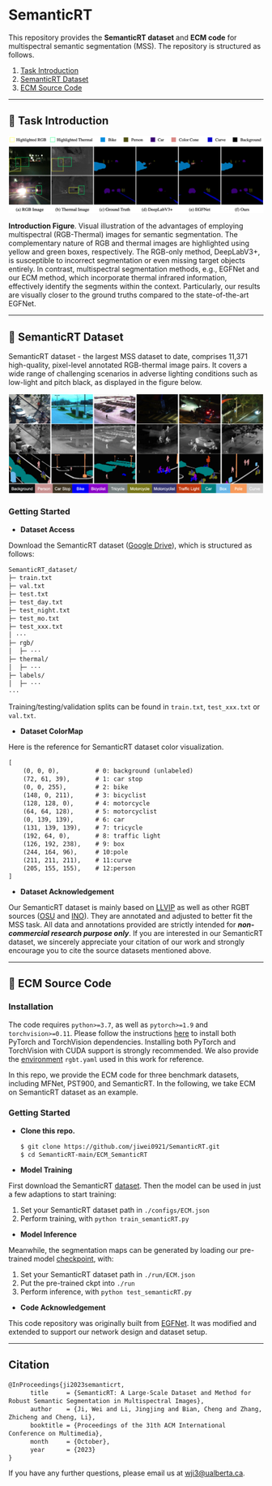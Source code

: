 # SemanticRT
This repository provides the **SemanticRT dataset** and **ECM code** for multispectral semantic segmentation (MSS). The repository is structured as follows.

1. [Task Introduction](#Introduction)
2. [SemanticRT Dataset](#SemanticRT)
3. [ECM Source Code](#ECM—Code)

------

   
## <a name="Introduction"></a>:book: Task Introduction 

![avatar](https://github.com/jiwei0921/SemanticRT/blob/main/intro.png)  

**Introduction Figure**. Visual illustration of the advantages of employing multispectral (RGB-Thermal) images for semantic segmentation. The complementary nature of RGB and thermal images are highlighted using yellow and green boxes, respectively. The RGB-only method, DeepLabV3+, is susceptible to incorrect segmentation or even missing target objects entirely. In contrast, multispectral segmentation methods, e.g., EGFNet and our ECM method, which incorporate thermal infrared information, effectively identify the segments within the context. Particularly, our results are visually closer to the ground truths compared to the state-of-the-art EGFNet.

------

<a name="SemanticRT"></a> 
## <a name="SemanticRT"></a>:notebook_with_decorative_cover: SemanticRT Dataset

SemanticRT dataset - the largest MSS dataset to date, comprises 11,371 high-quality, pixel-level annotated RGB-thermal image pairs. It covers a wide range of challenging scenarios in adverse lighting conditions such as low-light and pitch black, as displayed in the figure below.

![avatar](https://github.com/jiwei0921/SemanticRT/blob/main/dataset.png)

### Getting Started

+ **Dataset Access**

Download the SemanticRT dataset ([Google Drive](https://drive.google.com/file/d/1kUicswUsQsxdT2jfYEST20BHY5bWGSpR/view?usp=sharing)), which is structured as follows:

```
SemanticRT_dataset/
├─ train.txt
├─ val.txt
├─ test.txt
├─ test_day.txt
├─ test_night.txt
├─ test_mo.txt
├─ test_xxx.txt
│ ···
├─ rgb/
│  ├─ ···
├─ thermal/
│  ├─ ···
├─ labels/
│  ├─ ···
···
```
Training/testing/validation splits can be found in `train.txt`, `test_xxx.txt` or `val.txt`.

+ **Dataset ColorMap**

Here is the reference for SemanticRT dataset color visualization.
```
[
    (0, 0, 0),          # 0: background (unlabeled)
    (72, 61, 39),       # 1: car stop
    (0, 0, 255),        # 2: bike
    (148, 0, 211),      # 3: bicyclist
    (128, 128, 0),      # 4: motorcycle
    (64, 64, 128),      # 5: motorcyclist
    (0, 139, 139),      # 6: car
    (131, 139, 139),    # 7: tricycle
    (192, 64, 0),       # 8: traffic light
    (126, 192, 238),    # 9: box
    (244, 164, 96),     # 10:pole
    (211, 211, 211),    # 11:curve
    (205, 155, 155),    # 12:person
]
```

+ **Dataset Acknowledgement** 

Our SemanticRT dataset is mainly based on [LLVIP](https://github.com/bupt-ai-cz/LLVIP) as well as other RGBT sources ([OSU](https://vcipl-okstate.org/pbvs/bench/) and [INO](https://www.ino.ca/en/technologies/video-analytics-dataset/)). They are annotated and adjusted to better fit the MSS task. All data and annotations provided are strictly intended for ***non-commercial research purpose only***. If you are interested in our SemanticRT dataset, we sincerely appreciate your citation of our work and strongly encourage you to cite the source datasets mentioned above.

------


## <a name="ECM—Code"></a>:green_book: ECM Source Code

### Installation

The code requires `python>=3.7`, as well as `pytorch>=1.9` and `torchvision>=0.11`. Please follow the instructions [here](https://pytorch.org/get-started/locally/) to install both PyTorch and TorchVision dependencies. Installing both PyTorch and TorchVision with CUDA support is strongly recommended. We also provide the [environment](https://github.com/jiwei0921/SemanticRT/blob/main/rgbt.yaml) `rgbt.yaml` used in this work for reference.

In this repo, we provide the ECM code for three benchmark datasets, including MFNet, PST900, and SemanticRT. In the following, we take ECM on SemanticRT dataset as an example. 

### Getting Started

+ **Clone this repo.**

   ```shell
   $ git clone https://github.com/jiwei0921/SemanticRT.git
   $ cd SemanticRT-main/ECM_SemanticRT
   ```
+ **Model Training**

First download the SemanticRT [dataset](https://drive.google.com/file/d/1kUicswUsQsxdT2jfYEST20BHY5bWGSpR/view?usp=sharing). Then the model can be used in just a few adaptions to start training: 

1. Set your SemanticRT dataset path in `./configs/ECM.json`
2. Perform training, with ```python train_semanticRT.py```

+ **Model Inference**

Meanwhile, the segmentation maps can be generated by loading our pre-trained model [checkpoint](https://drive.google.com/file/d/1egaXfKGwR8QmkUU7MVVRU3GrFft1HEAE/view?usp=sharing), with: 

1. Set your SemanticRT dataset path in `./run/ECM.json`
2. Put the pre-trained ckpt into `./run`
3. Perform inference, with ```python test_semanticRT.py```

+ **Code Acknowledgement** 

This code repository was originally built from [EGFNet](https://github.com/shaohuadong2021/egfnet). It was modified and extended to support our network design and dataset setup.

------

## Citation

```
@InProceedings{ji2023semanticrt,
      title     = {SemanticRT: A Large-Scale Dataset and Method for Robust Semantic Segmentation in Multispectral Images},
      author    = {Ji, Wei and Li, Jingjing and Bian, Cheng and Zhang, Zhicheng and Cheng, Li},
      booktitle = {Proceedings of the 31th ACM International Conference on Multimedia},
      month     = {October},
      year      = {2023}
}
```

If you have any further questions, please email us at wji3@ualberta.ca.

